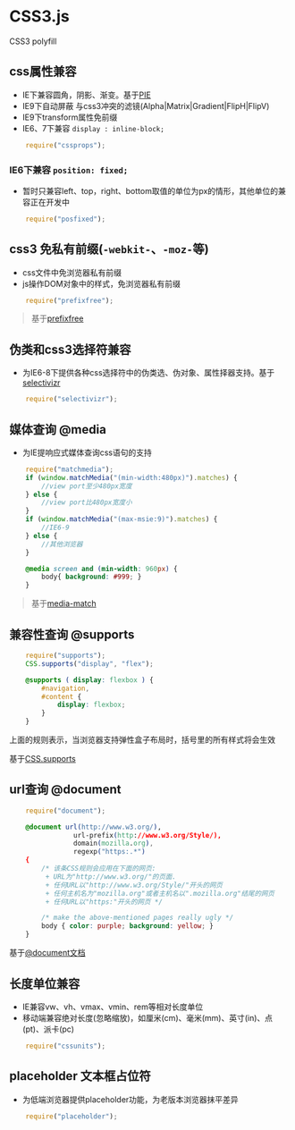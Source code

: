 CSS3.js
=======

CSS3 polyfill

## css属性兼容

- IE下兼容圆角，阴影、渐变。基于[PIE](http://css3pie.com/)
- IE9下自动屏蔽 与css3冲突的滤镜(Alpha|Matrix|Gradient|FlipH|FlipV)
- IE9下transform属性免前缀
- IE6、7下兼容 `display : inline-block;`

```javascript
	require("cssprops");
```

### IE6下兼容 `position: fixed;`

- 暂时只兼容left、top，right、bottom取值的单位为px的情形，其他单位的兼容正在开发中

```javascript
	require("posfixed");
```

## css3 免私有前缀(`-webkit-`、`-moz-`等)

- css文件中免浏览器私有前缀
- js操作DOM对象中的样式，免浏览器私有前缀

```javascript
	require("prefixfree");
```

> 基于[prefixfree](http://leaverou.github.io/prefixfree/)

## 伪类和css3选择符兼容

- 为IE6-8下提供各种css选择符中的伪类选、伪对象、属性择器支持。基于[selectivizr](http://www.selectivizr.com/)

```javascript
	require("selectivizr");
```

## 媒体查询 @media

- 为IE提响应式媒体查询css语句的支持

```javascript
	require("matchmedia");
	if (window.matchMedia("(min-width:480px)").matches) {
		//view port至少480px宽度  
	} else {
		//view port比480px宽度小  
	}
	if (window.matchMedia("(max-msie:9)").matches) {
		//IE6-9
	} else {
		//其他浏览器  
	}
```

```CSS
	@media screen and (min-width: 960px) {
		body{ background: #999; }
	}
```

> 基于[media-match](https://github.com/weblinc/media-match)

## 兼容性查询 @supports

```javascript
	require("supports");
	CSS.supports("display", "flex");
```

```CSS
	@supports ( display: flexbox ) {
		#navigation,
		#content {
			display: flexbox;
		}
	}
```

上面的规则表示，当浏览器支持弹性盒子布局时，括号里的所有样式将会生效

基于[CSS.supports](https://github.com/termi/CSS.supports)

## url查询 @document

```javascript
	require("document");
```

```CSS
	@document url(http://www.w3.org/),
				url-prefix(http://www.w3.org/Style/),
				domain(mozilla.org),
				regexp("https:.*")
	{
		/* 该条CSS规则会应用在下面的网页:
		 + URL为"http://www.w3.org/"的页面.
		 + 任何URL以"http://www.w3.org/Style/"开头的网页
		 + 任何主机名为"mozilla.org"或者主机名以".mozilla.org"结尾的网页     
		 + 任何URL以"https:"开头的网页 */

		/* make the above-mentioned pages really ugly */
		body { color: purple; background: yellow; }
	}
```

基于[@document文档](https://developer.mozilla.org/zh-CN/docs/Web/CSS/@document)

## 长度单位兼容

- IE兼容vw、vh、vmax、vmin、rem等相对长度单位
- 移动端兼容绝对长度(忽略缩放)，如厘米(cm)、毫米(mm)、英寸(in)、点(pt)、派卡(pc)

```javascript
	require("cssunits");
```

## placeholder 文本框占位符

- 为低端浏览器提供placeholder功能，为老版本浏览器抹平差异

```javascript
	require("placeholder");
```

